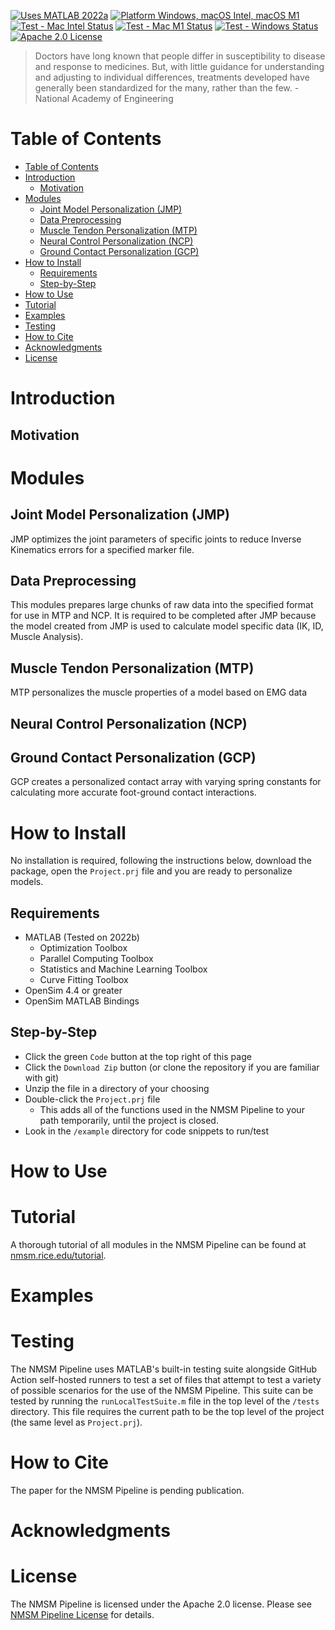 
[![Uses MATLAB 2022a](https://img.shields.io/badge/MATLAB-2022a-red)](https://www.mathworks.com/products/matlab.html)
[![Platform Windows, macOS Intel, macOS M1](https://img.shields.io/badge/platform-Windows%20|%20macOS%20Intel%20|%20macOS%20M1-lightgrey)](#requirements)
[![Test - Mac Intel Status](https://github.com/rcnl-org/nmsm-core/actions/workflows/matlab_tests_self_mac_intel.yml/badge.svg)](#testing)
[![Test - Mac M1 Status](https://github.com/rcnl-org/nmsm-core/actions/workflows/matlab_tests_self_mac_m1.yml/badge.svg)](#testing)
[![Test - Windows Status](https://github.com/rcnl-org/nmsm-core/actions/workflows/matlab_tests_self_windows.yml/badge.svg)](#testing)
[![Apache 2.0 License](https://img.shields.io/badge/license-Apache%202.0-blue)](#license)

> Doctors have long known that people differ in susceptibility to disease and response to medicines. But, with little guidance for understanding and adjusting to individual differences, treatments developed have generally been standardized for the many, rather than the few. - National Academy of Engineering

# Table of Contents
- [Table of Contents](#table-of-contents)
- [Introduction](#introduction)
	- [Motivation](#motivation)
- [Modules](#modules)
	- [Joint Model Personalization (JMP)](#joint-model-personalization-jmp)
	- [Data Preprocessing](#data-preprocessing)
	- [Muscle Tendon Personalization (MTP)](#muscle-tendon-personalization-mtp)
	- [Neural Control Personalization (NCP)](#neural-control-personalization-ncp)
	- [Ground Contact Personalization (GCP)](#ground-contact-personalization-gcp)
- [How to Install](#how-to-install)
	- [Requirements](#requirements)
	- [Step-by-Step](#step-by-step)
- [How to Use](#how-to-use)
- [Tutorial](#tutorial)
- [Examples](#examples)
- [Testing](#testing)
- [How to Cite](#how-to-cite)
- [Acknowledgments](#acknowledgments)
- [License](#license)

# Introduction

## Motivation

# Modules
## Joint Model Personalization (JMP)
JMP optimizes the joint parameters of specific joints to reduce Inverse Kinematics errors for a specified marker file.
## Data Preprocessing
This modules prepares large chunks of raw data into the specified format for use in MTP and NCP. It is required to be completed after JMP because the model created from JMP is used to calculate model specific data (IK, ID, Muscle Analysis).
## Muscle Tendon Personalization (MTP)
MTP personalizes the muscle properties of a model based on EMG data
## Neural Control Personalization (NCP)
## Ground Contact Personalization (GCP)
GCP creates a personalized contact array with varying spring constants for calculating more accurate foot-ground contact interactions.
# How to Install

No installation is required, following the instructions below, download the package, open the `Project.prj` file and you are ready to personalize models.

## Requirements
- MATLAB (Tested on 2022b)
    - Optimization Toolbox
    - Parallel Computing Toolbox
    - Statistics and Machine Learning Toolbox
    - Curve Fitting Toolbox
- OpenSim 4.4 or greater
- OpenSim MATLAB Bindings

## Step-by-Step
- Click the green `Code` button at the top right of this page
- Click the `Download Zip` button (or clone the repository if you are familiar with git)
- Unzip the file in a directory of your choosing
- Double-click the `Project.prj` file
  - This adds all of the functions used in the NMSM Pipeline to your path temporarily, until the project is closed.
- Look in the `/example` directory for code snippets to run/test

# How to Use

# Tutorial

A thorough tutorial of all modules in the NMSM Pipeline can be found at [nmsm.rice.edu/tutorial](nmsm.rice.edu/tutorial).

# Examples

# Testing

The NMSM Pipeline uses MATLAB's built-in testing suite alongside GitHub Action self-hosted runners to test a set of files that attempt to test a variety of possible scenarios for the use of the NMSM Pipeline. This suite can be tested by running the `runLocalTestSuite.m` file in the top level of the `/tests` directory. This file requires the current path to be the top level of the project (the same level as `Project.prj`).

# How to Cite

The paper for the NMSM Pipeline is pending publication.

# Acknowledgments



# License

The NMSM Pipeline is licensed under the Apache 2.0 license. Please see [NMSM Pipeline License](https://github.com/rcnl-org/nmsm-core/blob/main/LICENSE.txt) for details.
